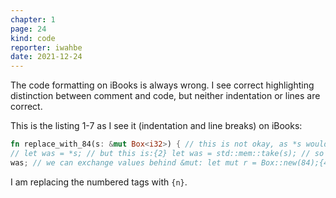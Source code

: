 ```yaml
---
chapter: 1
page: 24
kind: code
reporter: iwahbe
date: 2021-12-24
---
```

The code formatting on iBooks is always wrong. I see correct highlighting  distinction
between comment and code, but neither indentation or lines are correct. 

This is the listing 1-7 as I see it (indentation and line breaks) on iBooks:
```rust
fn replace_with_84(s: &mut Box<i32>) { // this is not okay, as *s would be empty: {1}
// let was = *s; // but this is:{2} let was = std::mem::take(s); // so is this: {3} *s =
was; // we can exchange values behind &mut: let mut r = Box::new(84);{4}
```

I am replacing the numbered tags with `{n}`. 
